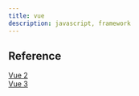 ```yaml
---
title: vue
description: javascript, framework
---
```


## Reference

[Vue 2](https://vuejs.org)  
[Vue 3](https://v3.vuejs.org)

